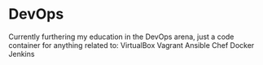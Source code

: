 # DevOps

Currently furthering my education in the DevOps arena, just a code container for anything related to:
VirtualBox
Vagrant
Ansible
Chef
Docker
Jenkins
